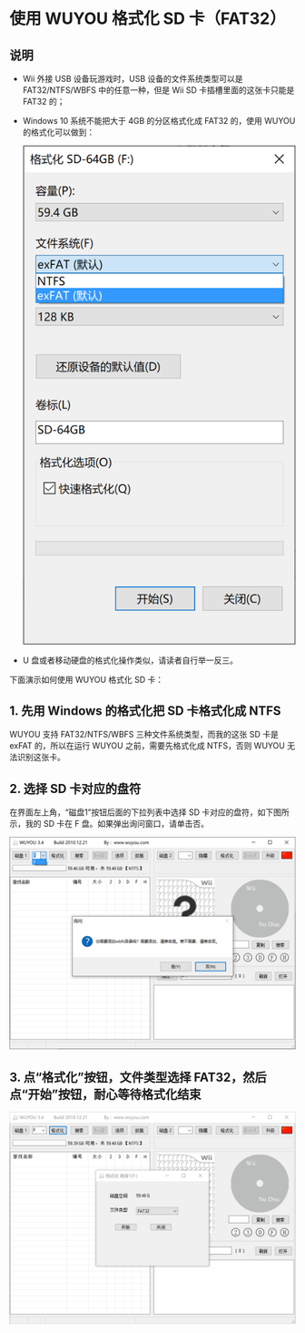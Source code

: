 
# 使用 WUYOU 格式化 SD 卡（FAT32）

## 说明

- Wii 外接 USB 设备玩游戏时，USB 设备的文件系统类型可以是 FAT32/NTFS/WBFS 中的任意一种，但是 Wii SD 卡插槽里面的这张卡只能是 FAT32 的；

- Windows 10 系统不能把大于 4GB 的分区格式化成 FAT32 的，使用 WUYOU 的格式化可以做到：

    ![](missing-fat32-option.png "")

- U 盘或者移动硬盘的格式化操作类似，请读者自行举一反三。

下面演示如何使用 WUYOU 格式化 SD 卡：

## 1. 先用 Windows 的格式化把 SD 卡格式化成 NTFS

WUYOU 支持 FAT32/NTFS/WBFS 三种文件系统类型，而我的这张 SD 卡是 exFAT 的，所以在运行 WUYOU 之前，需要先格式化成 NTFS，否则 WUYOU 无法识别这张卡。

## 2. 选择 SD 卡对应的盘符

在界面左上角，“磁盘1”按钮后面的下拉列表中选择 SD 卡对应的盘符，如下图所示，我的 SD 卡在 F 盘。如果弹出询问窗口，请单击否。

![](select-sd.png "")

## 3. 点“格式化”按钮，文件类型选择 FAT32，然后点“开始”按钮，耐心等待格式化结束

![](format-as-fat32.png "")
